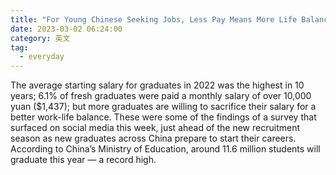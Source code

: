 ```yaml
---
title: "For Young Chinese Seeking Jobs, Less Pay Means More Life Balance"
date: 2023-03-02 06:24:00
category: 英文
tag:
  - everyday
---
```


The average starting salary for graduates in 2022 was the highest in 10 years; 6.1% of fresh graduates were paid a monthly salary of over 10,000 yuan ($1,437); but more graduates are willing to sacrifice their salary for a better work-life balance. These were some of the findings of a survey that surfaced on social media this week, just ahead of the new recruitment season as new graduates across China prepare to start their careers. According to China’s Ministry of Education, around 11.6 million students will graduate this year — a record high.

